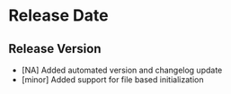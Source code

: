 # Release Date

## Release Version

- [NA] Added automated version and changelog update
- [minor] Added support for file based initialization
